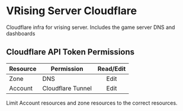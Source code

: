 # VRising Server Cloudflare

Cloudflare infra for vrising server. Includes the game server DNS and dashboards

## Cloudflare API Token Permissions

| Resource | Permission        | Read/Edit |
| -------- | ----------------- | :-------: |
| Zone     | DNS               |   Edit    |
| Account  | Cloudflare Tunnel |   Edit    |

Limit Account resources and zone resources to the correct resources.
